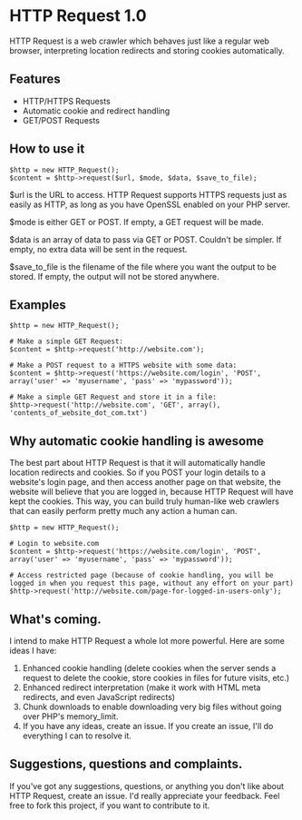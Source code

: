 HTTP Request 1.0
================

HTTP Request is a web crawler which behaves just like a regular web browser, interpreting location redirects and storing cookies automatically.

Features
--------

* HTTP/HTTPS Requests
* Automatic cookie and redirect handling
* GET/POST Requests

How to use it
-------------

    $http = new HTTP_Request();
    $content = $http->request($url, $mode, $data, $save_to_file);

$url is the URL to access. HTTP Request supports HTTPS requests just as easily as HTTP, as long as you have OpenSSL enabled on your PHP server.

$mode is either GET or POST. If empty, a GET request will be made.

$data is an array of data to pass via GET or POST. Couldn't be simpler. If empty, no extra data will be sent in the request.

$save_to_file is the filename of the file where you want the output to be stored. If empty, the output will not be stored anywhere.

Examples
--------

	$http = new HTTP_Request();
	
	# Make a simple GET Request:
	$content = $http->request('http://website.com');
	
    # Make a POST request to a HTTPS website with some data:
	$content = $http->request('https://website.com/login', 'POST', array('user' => 'myusername', 'pass' => 'mypassword'));
	
    # Make a simple GET Request and store it in a file:
	$http->request('http://website.com', 'GET', array(), 'contents_of_website_dot_com.txt')

Why automatic cookie handling is awesome
----------------------------------------

The best part about HTTP Request is that it will automatically handle location redirects and cookies. So if you POST your login details to a website's login page, and then access another page on that website, the website will believe that you are logged in, because HTTP Request will have kept the cookies. This way, you can build truly human-like web crawlers that can easily perform pretty much any action a human can.

    $http = new HTTP_Request();

	# Login to website.com
    $content = $http->request('https://website.com/login', 'POST', array('user' => 'myusername', 'pass' => 'mypassword'));

	# Access restricted page (because of cookie handling, you will be logged in when you request this page, without any effort on your part)
	$http->request('http://website.com/page-for-logged-in-users-only');


What's coming.
--------------

I intend to make HTTP Request a whole lot more powerful. Here are some ideas I have:

1. Enhanced cookie handling (delete cookies when the server sends a request to delete the cookie, store cookies in files for future visits, etc.)
2. Enhanced redirect interpretation (make it work with HTML meta redirects, and even JavaScript redirects)
3. Chunk downloads to enable downloading very big files without going over PHP's memory_limit.
4. If you have any ideas, create an issue. If you create an issue, I'll do everything I can to resolve it.

Suggestions, questions and complaints.
--------------------------------------

If you've got any suggestions, questions, or anything you don't like about HTTP Request, create an issue. I'd really appreciate your feedback. Feel free to fork this project, if you want to contribute to it.